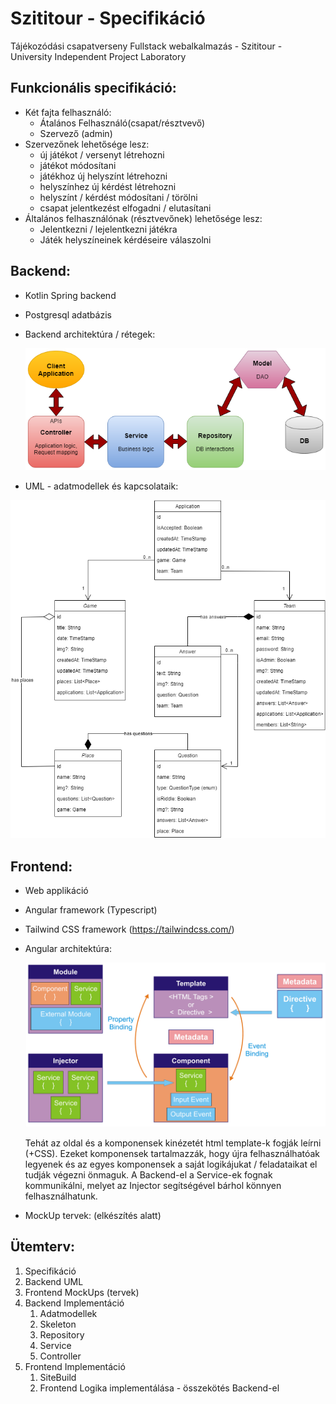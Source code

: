 # Szititour - Specifikáció
Tájékozódási csapatverseny Fullstack webalkalmazás - Szititour - University Independent Project Laboratory



## Funkcionális specifikáció:

- Két fajta felhasználó:
  - Átalános Felhasználó(csapat/résztvevő)
  - Szervező (admin)
- Szervezőnek lehetősége lesz:
  - új játékot / versenyt létrehozni
  - játékot módosítani
  - játékhoz új helyszínt létrehozni
  - helyszínhez új kérdést létrehozni
  - helyszínt / kérdést módosítani / törölni
  - csapat jelentkezést elfogadni / elutasítani
- Általános felhasználónak (résztvevőnek) lehetősége lesz:
  - Jelentkezni / lejelentkezni játékra
  - Játék helyszíneinek kérdéseire válaszolni



## Backend:

- Kotlin Spring backend

- Postgresql adatbázis

- Backend architektúra / rétegek:

  ![szititour-backend](https://raw.githubusercontent.com/mherczku/szititour/main/images/backend-layers.png)

  

- UML - adatmodellek és kapcsolataik:

![szititour-backend](https://raw.githubusercontent.com/mherczku/szititour/main/images/szititour-backend.png)





## Frontend:

- Web applikáció

- Angular framework (Typescript)

- Tailwind CSS framework (https://tailwindcss.com/)

- Angular architektúra:

  ![szititour-backend](https://raw.githubusercontent.com/mherczku/szititour/main/images/angular-architecture.png)

  Tehát az oldal és a komponensek kinézetét html template-k fogják leírni (+CSS).
  Ezeket komponensek tartalmazzák, hogy újra felhasználhatóak legyenek és az egyes komponensek a saját logikájukat / feladataikat el tudják végezni önmaguk.
  A Backend-el a Service-ek fognak kommunikálni, melyet az Injector segítségével bárhol könnyen felhasználhatunk.

  

- MockUp tervek: (elkészítés alatt)





## Ütemterv:

1. Specifikáció
2. Backend UML
3. Frontend MockUps (tervek)
4. Backend Implementáció
   1. Adatmodellek
   2. Skeleton
   3. Repository
   4. Service
   5. Controller
5. Frontend Implementáció
   1. SiteBuild
   2. Frontend Logika implementálása - összekötés Backend-el
